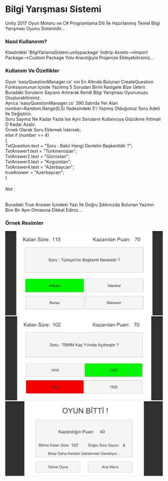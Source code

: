 # Bilgi Yarışması Sistemi 

Unity 2017 Oyun Motoru ve C# Programlama Dili İle Hazırlanmış Temel Bilgi Yarışması Oyunu Sistemidir...

### Nasıl Kullanırım?

Klasördeki 'BilgiYarismaSistem.unitypackage' İndirip Assets-->Import Package-->Custom Package Yolu Aracılığıyla Projenize Ekleyebilirsiniz...

### Kullanım Ve Özellikler

Oyun 'easyQuestionManager.cs' nin En Altında Bulunan CreateQuestion Fonksiyonunun İçinde Yazılmış 5 Sorudan Birini Rastgele Bize Getirir. <br /> Buradaki Soruların Sayısını Artırarak Kendi Bilgi Yarışması Oyununuzu Oluşturabilirsiniz. <br />
Ayrıca 'easyQuestionManager.cs' 390.Satırda Yer Alan number=Random.Range(0,5) ifadesindeki 5'i Yazmış Olduğunuz Soru Adeti İle Değiştirin. <br />
Soru Sayınız Ne Kadar Fazla İse Aynı Soruların Kullanıcıya Gözükme İhtimali O Kadar Azalır.
<br />
Örnek Olarak Soru Eklemek İstersek;<br />
else if (number == 4)<br />
        {<br />
            TxtQuestion.text = "Soru : Bakü Hangi Devletin Başkentidir ?";<br />
            TxtAnswer1.text = "Türkmenistan";<br />
            TxtAnswer2.text = "Gürcistan";<br />
            TxtAnswer3.text = "Kırgızistan";<br />
            TxtAnswer4.text = "Azerbaycan";<br />
            trueAnswer = "Azerbaycan";<br />
        }<br />
###### Not : 
Buradaki True Answer İçindeki Yazı İle Doğru Şıkkınızda Bulunan Yazının Bire Bir Aynı Olmasına Dikkat Ediniz...

### Örnek Resimler

![Resim1](https://github.com/berkekurnaz/UnityEngineExamples-/blob/master/BilgiYarismasiSistemi/Images/git1.png)
![Resim2](https://github.com/berkekurnaz/UnityEngineExamples-/blob/master/BilgiYarismasiSistemi/Images/git2.png)
![Resim3](https://github.com/berkekurnaz/UnityEngineExamples-/blob/master/BilgiYarismasiSistemi/Images/git3.png)
